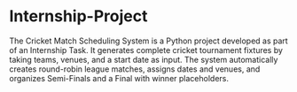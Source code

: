 # Internship-Project
The Cricket Match Scheduling System is a Python project developed as part of an Internship Task. It generates complete cricket tournament fixtures by taking teams, venues, and a start date as input. The system automatically creates round-robin league matches, assigns dates and venues, and organizes Semi-Finals and a Final with winner placeholders.
